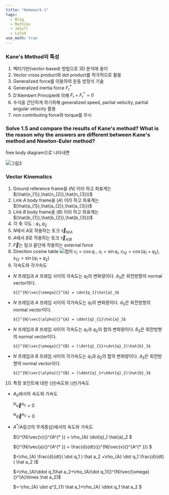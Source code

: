 ```yaml
---
title: "Homework 1"
tags:
  - Blog
  - MathJax
  - Jekyll
  - LaTeX
use_math: true
---
```

### Kane's Method의 특성
1. 벡터기반(vector-based) 방법으로 3D 분석에 용이
2. Vector cross product와 dot product를 적극적으로 활용
3. Generalized force를 이용하여 운동 방정식 기술
4. Generalized inertia force ${F}^{*}_{r}$
5. D'Alembert Principle에 의해 $F_r + F^*_r = 0$
6. 수식을 간단하게 하기위해 generalized speed, partial velocity, partial angular velocity 활용
7. non contributing force와 torque를 무시

### Solve 1.5 and compare the results of Kane's method? What is the reason why the answers are different between Kane's method and Newton-Euler method?

free body diagram으로 나타내면

![그림3](https://user-images.githubusercontent.com/53217819/95018597-c0d7d580-069b-11eb-83c4-731701cc5739.png)

### Vector Kinematics
1. Ground reference frame을 $(N)$ 이라 하고 좌표계는 $(\hat{n_{1}},\hat{n_{2}},\hat{n_{3}})$
2. Link $A$ body frame을 $(A)$ 이라 하고 좌표계는 $(\hat{a_{1}},\hat{a_{2}},\hat{a_{3}})$
3. Link $B$ body frame을 $(B)$ 이라 하고 좌표계는 $(\hat{b_{1}},\hat{b_{2}},\hat{b_{3}})$
4. 각 축 각도 : $q_{1}, q_{2}$
5. $N$에서 $A$로 작용하는 토크 $\vec{\tau}_{N/A}$
6. $A$에서 $B$로 작용하는 토크 $\vec{\tau}_{A/B}$
7. $\vec{F}$는 링크 끝단에 작용하는 external force
8. Direction cosine table
![캡처](https://user-images.githubusercontent.com/53217819/95019024-11e8c900-069e-11eb-9a8e-3efd3c4e773e.PNG)
$c_i = \cos{q_i}$ , $s_i = \sin{q_i}$, $c_{12} = \cos{(q_1+q_2)}$, $s_{12} = \sin{(q_1+q_2)}$
9. 각속도와 각가속도
  * $N$ 프레임과 $A$ 프레임 사이의 각속도는 $q_{1}$의 변화량이다. $\hat{a}_3$은 회전방향의 normal vector이다.
   
        ${}^{N}\vec{\omega}{}^{A} = \dot{q_1}\hat{a}_3$
       
  * $N$ 프레임과 $A$ 프레임 사이의 각가속도는 $\dot{q}_{1}$의 변화량이다. $\hat{a}_3$은 회전방향의 normal vector이다.
   
        ${}^{N}\vec{\alpha}{}^{A} = \ddot{q}_{1}\hat{a}_3$
       
  * $N$ 프레임과 $B$ 프레임 사이의 각속도는 $q_1$과 $q_2$의 합의 변화량이다. $\hat{b}_3$은 회전방향의 normal vector이다.
   
        ${}^{N}\vec{\omega}{}^{B} = (\dot{q}_{1}+\dot{q}_2)\hat{b}_3$
       
  * $N$ 프레임과 $B$ 프레임 사이의 각가속도는 $\dot{q}_1$과 $\dot{q}_2$의 합의 변화량이다. $\hat{a}_3$은 회전방향의 normal vector이다.
   
        ${}^{N}\vec{\alpha}{}^{B} = (\ddot{q}_1+\ddot{q}_2)\hat{b}_3$
10. 특정 포인트에 대한 (선)속도와 (선)가속도
   * $A_0$에서의 속도와 가속도
   
        ${}^{N}\vec{v}{}^{A_0} = 0$
       
        ${}^{N}\vec{a}{}^{A_0} = 0$
       
   * $A^{*}$(A링크의 무게중심)에서의 속도와 가속도
   
        ${}^{N}\vec{v}{}^{A^{* }} = \rho_{A} \dot{q}_1 \hat{a}_2 $
       
        ${}^{N}\vec{a}{}^{A^{* }} = \frac{d}{dt}({}^{N}\vec{v}{}^{A^{* }}) $
       
        $=\rho_{A} \frac{d}{dt}( \dot q_1 ) \hat a_2 +\rho_{A} \dot q_1 \frac{d}{dt}( \hat a_2 )$
       
        $=\rho_{A}\ddot q_1\hat a_2+\rho_{A}\dot q_1({}^{N}\vec{\omega}{}^{A}\times \hat a_2)$
       
        $=-\rho_{A} \dot q^2_{1} \hat a_1+\rho_{A} \ddot q_1 \hat a_2 $
       
       
       
